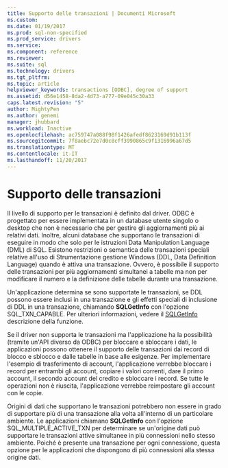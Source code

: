 ```yaml
---
title: Supporto delle transazioni | Documenti Microsoft
ms.custom: 
ms.date: 01/19/2017
ms.prod: sql-non-specified
ms.prod_service: drivers
ms.service: 
ms.component: reference
ms.reviewer: 
ms.suite: sql
ms.technology: drivers
ms.tgt_pltfrm: 
ms.topic: article
helpviewer_keywords: transactions [ODBC], degree of support
ms.assetid: d56e1458-8da2-4d73-a777-09e045c30a33
caps.latest.revision: "5"
author: MightyPen
ms.author: genemi
manager: jhubbard
ms.workload: Inactive
ms.openlocfilehash: ac759747a088f98f1426afedf8623169d91b113f
ms.sourcegitcommit: 7f8aebc72e7d0c8cff3990865c9f1316996a67d5
ms.translationtype: MT
ms.contentlocale: it-IT
ms.lasthandoff: 11/20/2017
---
```

# <a name="transaction-support"></a>Supporto delle transazioni
Il livello di supporto per le transazioni è definito dal driver. ODBC è progettato per essere implementata in un database utente singolo o desktop che non è necessario che per gestire gli aggiornamenti più ai relativi dati. Inoltre, alcuni database che supportano le transazioni di eseguire in modo che solo per le istruzioni Data Manipulation Language (DML) di SQL. Esistono restrizioni o semantica delle transazioni speciali relative all'uso di Strumentazione gestione Windows (DDL, Data Definition Language) quando è attiva una transazione. Ovvero, è possibile il supporto delle transazioni per più aggiornamenti simultanei a tabelle ma non per modificare il numero e la definizione delle tabelle durante una transazione.  
  
 Un'applicazione determina se sono supportate le transazioni, se DDL possono essere inclusi in una transazione e gli effetti speciali di inclusione di DDL in una transazione, chiamando **SQLGetInfo** con l'opzione SQL_TXN_CAPABLE. Per ulteriori informazioni, vedere il [SQLGetInfo](../../../odbc/reference/syntax/sqlgetinfo-function.md) descrizione della funzione.  
  
 Se il driver non supporta le transazioni ma l'applicazione ha la possibilità (tramite un'API diverso da ODBC) per bloccare e sbloccare i dati, le applicazioni possono ottenere il supporto delle transazioni dai record di blocco e sblocco e dalle tabelle in base alle esigenze. Per implementare l'esempio di trasferimento di account, l'applicazione verrebbe bloccare i record per entrambi gli account, copiare i valori correnti, dare il primo account, il secondo account del credito e sbloccare i record. Se tutte le operazioni non è riuscita, l'applicazione verrebbe reimpostare gli account con le copie.  
  
 Origini di dati che supportano le transazioni potrebbero non essere in grado di supportare più di una transazione alla volta all'interno di un particolare ambiente. Le applicazioni chiamano **SQLGetInfo** con l'opzione SQL_MULTIPLE_ACTIVE_TXN per determinare se un'origine dati può supportare le transazioni attive simultanee in più connessioni nello stesso ambiente. Poiché è presente una transazione per ogni connessione, questa opzione per le applicazioni che dispongono di più connessioni alla stessa origine dati.
